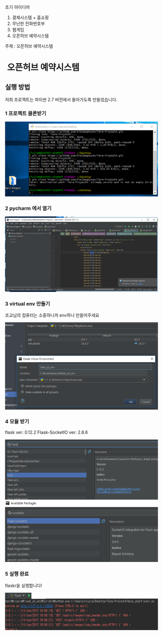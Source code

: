 초기 아이디어
1. 결제시스템 + 홈쇼핑
2. 무난한 전화번호부
3. 웹게임
4. 오픈허브 예약시스템

주제 : 오픈허브 예약시스템

#  오픈허브 예약시스템

## 실행 방법

저희 프로젝트는 파이썬 2.7 버전에서 돌아가도록 만들었습니다.

### 1 프로젝트 클론받기

![1](./readme_img/1.png)

### 2 pycharm 에서 열기

![2](./readme_img/2.png)

### 3 virtual env 만들기

조교님의 컴퓨터는 소중하니까 env하나 만들어주세요

![3](./readme_img/3.png)

### 4 모듈 받기

flask ver: 0.12.2
Flask-SocketIO ver: 2.8.6

![4](./readme_img/4.png)
![5](./readme_img/5.png)

### 5 실행 완료

flaskr을 실행합니다!

![6](./readme_img/6.png)
